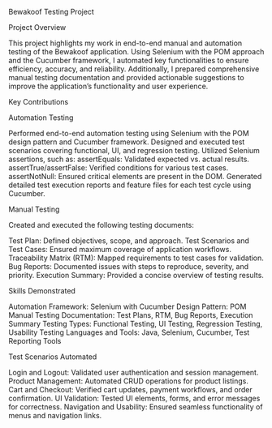 Bewakoof Testing Project


Project Overview

This project highlights my work in end-to-end manual and automation testing of the Bewakoof application. Using Selenium with the POM approach and the Cucumber framework, I automated key functionalities to ensure efficiency, accuracy, and reliability. Additionally, I prepared comprehensive manual testing documentation and provided actionable suggestions to improve the application’s functionality and user experience.

Key Contributions


Automation Testing

Performed end-to-end automation testing using Selenium with the POM design pattern and Cucumber framework.
Designed and executed test scenarios covering functional, UI, and regression testing.
Utilized Selenium assertions, such as:
assertEquals: Validated expected vs. actual results.
assertTrue/assertFalse: Verified conditions for various test cases.
assertNotNull: Ensured critical elements are present in the DOM.
Generated detailed test execution reports and feature files for each test cycle using Cucumber.


Manual Testing


Created and executed the following testing documents:

Test Plan: Defined objectives, scope, and approach.
Test Scenarios and Test Cases: Ensured maximum coverage of application workflows.
Traceability Matrix (RTM): Mapped requirements to test cases for validation.
Bug Reports: Documented issues with steps to reproduce, severity, and priority.
Execution Summary: Provided a concise overview of testing results.


Skills Demonstrated


Automation Framework: Selenium with Cucumber
Design Pattern: POM
Manual Testing Documentation: Test Plans, RTM, Bug Reports, Execution Summary
Testing Types: Functional Testing, UI Testing, Regression Testing, Usability Testing
Languages and Tools: Java, Selenium, Cucumber, Test Reporting Tools


Test Scenarios Automated


Login and Logout: Validated user authentication and session management.
Product Management: Automated CRUD operations for product listings.
Cart and Checkout: Verified cart updates, payment workflows, and order confirmation.
UI Validation: Tested UI elements, forms, and error messages for correctness.
Navigation and Usability: Ensured seamless functionality of menus and navigation links.
